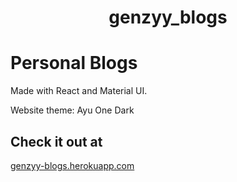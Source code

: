 <div align="center">
    <h1>genzyy_blogs</h1>
</div>

# Personal Blogs

Made with React and Material UI.

Website theme: Ayu One Dark

## Check it out at

[genzyy-blogs.herokuapp.com](https://genzyy-blogs.herokuapp.com/)
